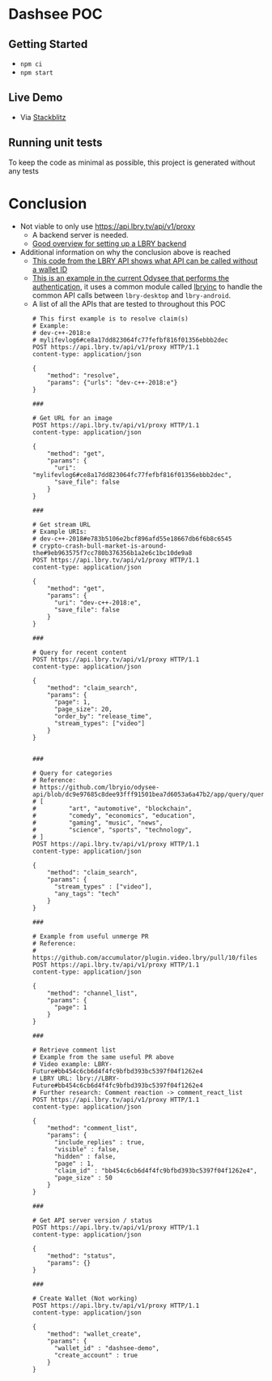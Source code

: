 # Dashsee POC

## Getting Started
- `npm ci`
- `npm start`

## Live Demo
- Via [Stackblitz](https://stackblitz.com/github/wizlee/dashsee-poc)

## Running unit tests
To keep the code as minimal as possible, this project is generated without any tests

# Conclusion

- Not viable to only use https://api.lbry.tv/api/v1/proxy
  - A backend server is needed.
  - [Good overview for setting up a LBRY backend](https://odysee.com/@globglob:6/lbry-wallet-debug:1)
- Additional information on why the conclusion above is reached
  - [This code from the LBRY API shows what API can be called without a wallet ID](https://github.com/lbryio/odysee-api/blob/master/app/query/const.go)
  - [This is an example in the current Odysee that performs the authentication](https://github.com/lbryio/lbry-desktop/blob/master/ui/page/signInVerify/view.jsx#L78), it uses a common module called [lbryinc](https://github.com/lbryio/lbryinc) to handle the common API calls between `lbry-desktop` and `lbry-android`.
  - A list of all the APIs that are tested to throughout this POC
    ```http
    # This first example is to resolve claim(s)
    # Example:
    # dev-c++-2018:e
    # mylifevlog6#ce8a17dd823064fc77fefbf816f01356ebbb2dec
    POST https://api.lbry.tv/api/v1/proxy HTTP/1.1
    content-type: application/json

    {
        "method": "resolve",
        "params": {"urls": "dev-c++-2018:e"}
    }

    ###

    # Get URL for an image
    POST https://api.lbry.tv/api/v1/proxy HTTP/1.1
    content-type: application/json

    {
        "method": "get",
        "params": {
          "uri": "mylifevlog6#ce8a17dd823064fc77fefbf816f01356ebbb2dec",
          "save_file": false
        }
    }

    ###

    # Get stream URL
    # Example URIs:
    # dev-c++-2018#e783b5106e2bcf896afd55e18667db6f6b8c6545
    # crypto-crash-bull-market-is-around-the#9eb963575f7cc780b376356b1a2e6c1bc10de9a8
    POST https://api.lbry.tv/api/v1/proxy HTTP/1.1
    content-type: application/json

    {
        "method": "get",
        "params": {
          "uri": "dev-c++-2018:e",
          "save_file": false
        }
    }

    ###

    # Query for recent content
    POST https://api.lbry.tv/api/v1/proxy HTTP/1.1
    content-type: application/json

    {
        "method": "claim_search",
        "params": {
          "page": 1,
          "page_size": 20,
          "order_by": "release_time",
          "stream_types": ["video"]
        }
    }


    ###

    # Query for categories
    # Reference:
    # https://github.com/lbryio/odysee-api/blob/dc9e97685c8dee93fff91501bea7d6053a6a47b2/app/query/query_test.go#L32
    # [
    #         "art", "automotive", "blockchain",
    #         "comedy", "economics", "education",
    #         "gaming", "music", "news",
    #         "science", "sports", "technology",
    # ]
    POST https://api.lbry.tv/api/v1/proxy HTTP/1.1
    content-type: application/json

    {
        "method": "claim_search",
        "params": {
          "stream_types" : ["video"],
          "any_tags": "tech"
        }
    }

    ###

    # Example from useful unmerge PR
    # Reference:
    # https://github.com/accumulator/plugin.video.lbry/pull/10/files
    POST https://api.lbry.tv/api/v1/proxy HTTP/1.1
    content-type: application/json

    {
        "method": "channel_list",
        "params": {
          "page": 1
        }
    }

    ###

    # Retrieve comment list
    # Example from the same useful PR above
    # Video example: LBRY-Future#bb454c6cb6d4f4fc9bfbd393bc5397f04f1262e4
    # LBRY URL: lbry://LBRY-Future#bb454c6cb6d4f4fc9bfbd393bc5397f04f1262e4
    # Further research: Comment reaction -> comment_react_list
    POST https://api.lbry.tv/api/v1/proxy HTTP/1.1
    content-type: application/json

    {
        "method": "comment_list",
        "params": {
          "include_replies" : true,
          "visible" : false,
          "hidden" : false,
          "page" : 1,
          "claim_id" : "bb454c6cb6d4f4fc9bfbd393bc5397f04f1262e4",
          "page_size" : 50
        }
    }

    ###

    # Get API server version / status
    POST https://api.lbry.tv/api/v1/proxy HTTP/1.1
    content-type: application/json

    {
        "method": "status",
        "params": {}
    }

    ###

    # Create Wallet (Not working)
    POST https://api.lbry.tv/api/v1/proxy HTTP/1.1
    content-type: application/json

    {
        "method": "wallet_create",
        "params": {
          "wallet_id" : "dashsee-demo",
          "create_account" : true
        }
    }
    ```
